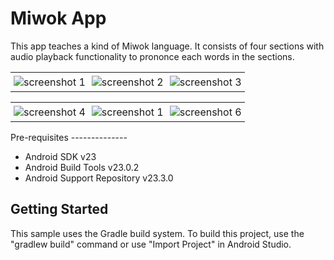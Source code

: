 Miwok App
============

This app teaches a kind of Miwok language. It consists of four sections with audio playback functionality to prononce each words in the sections. 
<div id="image-table">
    <table>
        <tr>
            <td style="padding:5px">
                <img src="http://i.imgur.com/lJ9fTEK.png" alt="screenshot 1">
              </td>
            <td style="padding:5px">
                <img src="http://i.imgur.com/3bRU19f.png"alt="screenshot 2">
             </td>
             <td style="padding:5px">
                <img src="http://i.imgur.com/xeOOZPR.png"alt="screenshot 3">
             </td>
        </tr>
    </table>
     <table>
        <tr>
            <td style="padding:5px">
                <img src="http://i.imgur.com/tuDp6F9.png"alt="screenshot 4">
              </td>
            <td style="padding:5px">
                <img src="http://i.imgur.com/nb1gnYD.png"alt="screenshot 1"alt="screenshot 5">
             </td>
             <td style="padding:5px">
                <img src="http://i.imgur.com/H6PlmsL.png"alt="screenshot 6">
             </td>
        </tr>
    </table>
</div>
Pre-requisites
--------------

- Android SDK v23
- Android Build Tools v23.0.2
- Android Support Repository v23.3.0

Getting Started
---------------

This sample uses the Gradle build system. To build this project, use the "gradlew build" command or use "Import Project" in Android Studio.
